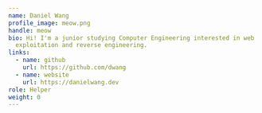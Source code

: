 ```yaml
---
name: Daniel Wang
profile_image: meow.png
handle: meow
bio: Hi! I'm a junior studying Computer Engineering interested in web
  exploitation and reverse engineering.
links:
  - name: github
    url: https://github.com/dwang
  - name: website
    url: https://danielwang.dev
role: Helper
weight: 0
---
```

